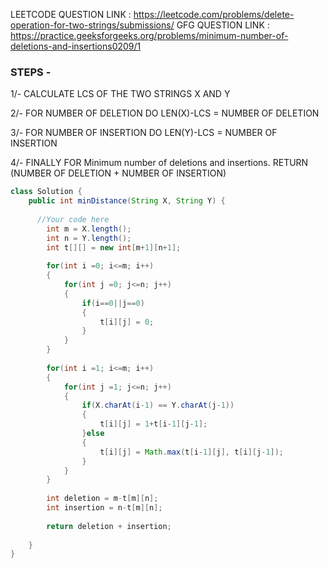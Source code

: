 LEETCODE QUESTION LINK : https://leetcode.com/problems/delete-operation-for-two-strings/submissions/
GFG QUESTION LINK : https://practice.geeksforgeeks.org/problems/minimum-number-of-deletions-and-insertions0209/1

### STEPS -
  1/- CALCULATE LCS OF THE TWO STRINGS X AND Y
  
  2/- FOR NUMBER OF DELETION DO 
            LEN(X)-LCS = NUMBER OF DELETION
            
  3/- FOR NUMBER OF INSERTION DO 
            LEN(Y)-LCS = NUMBER OF INSERTION
            
  4/- FINALLY FOR Minimum number of deletions and insertions.
              RETURN (NUMBER OF DELETION + NUMBER OF INSERTION)
              
```java
class Solution {
    public int minDistance(String X, String Y) {
        
      //Your code here
        int m = X.length();
        int n = Y.length();
        int t[][] = new int[m+1][n+1];
        
        for(int i =0; i<=m; i++)
        {
            for(int j =0; j<=n; j++)
            {
                if(i==0||j==0)
                {
                    t[i][j] = 0;
                }
            }
        }
        
        for(int i =1; i<=m; i++)
        {
            for(int j =1; j<=n; j++)
            {
                if(X.charAt(i-1) == Y.charAt(j-1))
                {
                    t[i][j] = 1+t[i-1][j-1];
                }else
                {
                    t[i][j] = Math.max(t[i-1][j], t[i][j-1]);
                }
            }
        }
        
        int deletion = m-t[m][n];
        int insertion = n-t[m][n];
        
        return deletion + insertion;
        
    }
}
```
